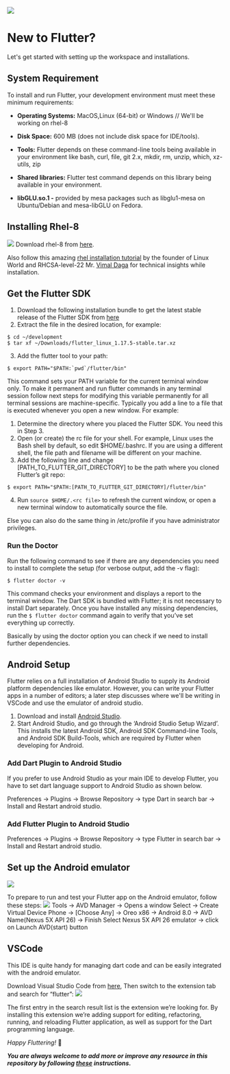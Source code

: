 ![](https://github.com/Aman9026/Flutter-Setup/blob/master/Data/flut.jpeg)
# New to Flutter?
Let's get started with setting up the workspace and installations.

## System Requirement
To install and run Flutter, your development environment must meet these minimum requirements:

* **Operating Systems:** MacOS,Linux (64-bit) or Windows // We'll be working on rhel-8

* **Disk Space:** 600 MB (does not include disk space for IDE/tools).

* **Tools:** Flutter depends on these command-line tools being available in your environment like bash, curl, 
file, git 2.x, mkdir, rm, unzip, which, xz-utils, zip

* **Shared libraries:** Flutter test command depends on this library being available in your environment.

* **libGLU.so.1 -** provided by mesa packages such as libglu1-mesa on Ubuntu/Debian and mesa-libGLU on Fedora.

## Installing Rhel-8
![](https://github.com/Aman9026/Flutter-Setup/blob/master/Data/RHEL_8_Desktop.png)
Download rhel-8 from [here](https://drive.google.com/file/d/1nZVXCVOy41LjAyOAiHMcNgFIwUlJYw16/view).

Also follow this amazing [rhel installation tutorial](https://youtu.be/JBNvnINsswo) by the founder of Linux World and RHCSA-level-22 Mr. [Vimal Daga](https://in.linkedin.com/in/vimaldaga) for technical insights while installation.

## Get the Flutter SDK
1.  Download the following installation bundle to get the latest stable release of the Flutter SDK from [here](https://flutter.dev/docs/get-started/install/linux)
2.  Extract the file in the desired location, for example:
```
$ cd ~/development
$ tar xf ~/Downloads/flutter_linux_1.17.5-stable.tar.xz
```
3.  Add the flutter tool to your path:
```
$ export PATH="$PATH:`pwd`/flutter/bin"
```

This command sets your PATH variable for the current terminal window only.
To make it permanent and run flutter commands in any terminal session follow next steps for modifying 
this variable permanently for all terminal sessions are machine-specific. 
Typically you add a line to a file that is executed whenever you open a new window. For example:

1. Determine the directory where you placed the Flutter SDK. You need this in Step 3.
2. Open (or create) the rc file for your shell. For example, Linux uses the Bash shell by default, so edit $HOME/.bashrc. 
If you are using a different shell, the file path and filename will be different on your machine.
3. Add the following line and change [PATH_TO_FLUTTER_GIT_DIRECTORY] to be the path where you cloned Flutter’s git repo:
```
$ export PATH="$PATH:[PATH_TO_FLUTTER_GIT_DIRECTORY]/flutter/bin"
```
4. Run ```source $HOME/.<rc file>``` to refresh the current window, or open a new terminal window to automatically source the file.

Else you can also do the same thing in /etc/profile if you have administrator privileges.

### Run the Doctor
Run the following command to see if there are any dependencies you need to install to complete the setup (for verbose output, add the -v flag):
```
$ flutter doctor -v
```
This command checks your environment and displays a report to the terminal window. The Dart SDK is bundled with Flutter; 
it is not necessary to install Dart separately.
Once you have installed any missing dependencies, run the ```$ flutter doctor``` command again to verify that you’ve set everything up correctly.

Basically by using the doctor option you can check if we need to install further dependencies.

## Android Setup

Flutter relies on a full installation of Android Studio to supply its Android platform dependencies like emulator. However, you can write your Flutter apps in a number of editors; a later step discusses where we'll be writing in VSCode and use the emulator of android studio.
1.  Download and install [Android Studio](https://developer.android.com/studio#downloads).
2.  Start Android Studio, and go through the ‘Android Studio Setup Wizard’. This installs the latest Android SDK, Android SDK Command-line Tools, and Android SDK Build-Tools, which are required by Flutter when developing for Android.

### Add Dart Plugin to Android Studio
If you prefer to use Android Studio as your main IDE to develop Flutter, you have to set dart language support to Android Studio as shown below.

Preferences → Plugins → Browse Repository → type Dart in search bar → Install and Restart android studio.

### Add Flutter Plugin to Android Studio

Preferences → Plugins → Browse Repository → type Flutter in search bar → Install and Restart android studio.

## Set up the Android emulator
![](https://github.com/Aman9026/Flutter-Setup/blob/master/Data/ezgif.com-video-to-gif%20(1).gif)

To prepare to run and test your Flutter app on the Android emulator, follow these steps:
![](https://miro.medium.com/max/700/1*Nz0C7NC0wR73z7KcPhUVrg.gif)
Tools → AVD Manager → Opens a window
Select → Create Virtual Device
Phone → [Choose Any] → Oreo x86 → Android 8.0 → AVD Name(Nexus 5X API 26) → Finish
Select Nexus 5X API 26 emulator → click on Launch AVD(start) button


## VSCode

This IDE is quite handy for managing dart code and can be easily integrated with the android emulator.

Download Visual Studio Code from [here](https://code.visualstudio.com/download), Then switch to the extension tab and search for “flutter”:
![](https://github.com/Aman9026/Flutter-Setup/blob/master/Data/0_I5vq797d25fPZ5nT.png)

The first entry in the search result list is the extension we’re looking for. 
By installing this extension we’re adding support for editing, refactoring, running, 
and reloading Flutter application, as well as support for the Dart programming language.

*Happy Fluttering!* :heartbeat:

***You are always welcome to add more or improve any resource in this repository by following [these](https://github.com/Aman9026/Flutter-Setup/blob/master/CONTRIBUTING.md) instructions.***

